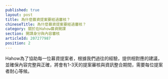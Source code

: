 ```yaml
---
published: true
layout: post
title: 為什麼募資提案要經過審核？
chineseTitle: 為什麼募資提案要經過審核？
category: 關於在Hahow募資開課
section: 開課身分與內容審核
articleId: 207277987
position: 2
---
```

 Hahow為了協助每一位募資提案者，根據我們過往的經驗，提供相對應的建議，並確保內容完整與正確，將會有1-3天的提案審核與資訊整合期間，需要每位提案者耐心等候。